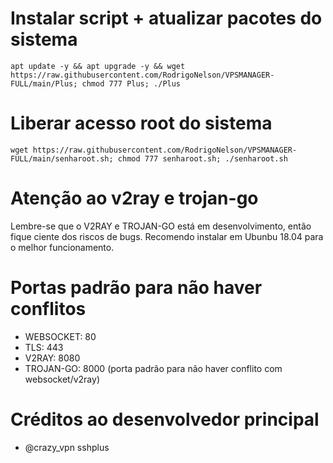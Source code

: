 # Instalar script + atualizar pacotes do sistema

`apt update -y && apt upgrade -y && wget https://raw.githubusercontent.com/RodrigoNelson/VPSMANAGER-FULL/main/Plus; chmod 777 Plus; ./Plus`


# Liberar acesso root do sistema

`wget https://raw.githubusercontent.com/RodrigoNelson/VPSMANAGER-FULL/main/senharoot.sh; chmod 777 senharoot.sh; ./senharoot.sh`

# Atenção ao v2ray e trojan-go

Lembre-se que o V2RAY e TROJAN-GO está em desenvolvimento, então fique ciente dos riscos de bugs. Recomendo instalar em Ubunbu 18.04 para o melhor funcionamento.

# Portas padrão para não haver conflitos
- WEBSOCKET: 80
- TLS: 443
- V2RAY: 8080
- TROJAN-GO: 8000 (porta padrão para não haver conflito com websocket/v2ray)

# Créditos ao desenvolvedor principal
- @crazy_vpn sshplus
